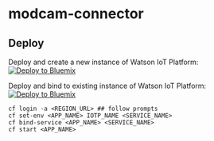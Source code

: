 # modcam-connector

## Deploy

Deploy and create a new instance of Watson IoT Platform:
[![Deploy to Bluemix](https://bluemix.net/deploy/button.png)](https://new-console.ng.bluemix.net/devops/setup/deploy/?repository=https://github.com/modcamab/toolchain-connector)

Deploy and bind to existing instance of Watson IoT Platform:
[![Deploy to Bluemix](https://bluemix.net/deploy/button.png)](https://new-console.ng.bluemix.net/devops/setup/deploy/?repository=https://github.com/modcamab/toolchain-connector&branch=deploy-existing-iotp)
```
cf login -a <REGION_URL> ## follow prompts
cf set-env <APP_NAME> IOTP_NAME <SERVICE_NAME>
cf bind-service <APP_NAME> <SERVICE_NAME>
cf start <APP_NAME>
```

